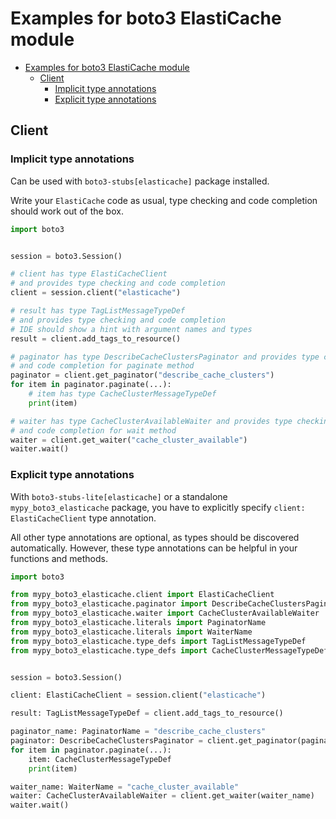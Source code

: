 <a id="examples-for-boto3-elasticache-module"></a>

# Examples for boto3 ElastiCache module

- [Examples for boto3 ElastiCache module](#examples-for-boto3-elasticache-module)
  - [Client](#client)
    - [Implicit type annotations](#implicit-type-annotations)
    - [Explicit type annotations](#explicit-type-annotations)

<a id="client"></a>

## Client

<a id="implicit-type-annotations"></a>

### Implicit type annotations

Can be used with `boto3-stubs[elasticache]` package installed.

Write your `ElastiCache` code as usual, type checking and code completion
should work out of the box.

```python
import boto3


session = boto3.Session()

# client has type ElastiCacheClient
# and provides type checking and code completion
client = session.client("elasticache")

# result has type TagListMessageTypeDef
# and provides type checking and code completion
# IDE should show a hint with argument names and types
result = client.add_tags_to_resource()

# paginator has type DescribeCacheClustersPaginator and provides type checking
# and code completion for paginate method
paginator = client.get_paginator("describe_cache_clusters")
for item in paginator.paginate(...):
    # item has type CacheClusterMessageTypeDef
    print(item)

# waiter has type CacheClusterAvailableWaiter and provides type checking
# and code completion for wait method
waiter = client.get_waiter("cache_cluster_available")
waiter.wait()
```

<a id="explicit-type-annotations"></a>

### Explicit type annotations

With `boto3-stubs-lite[elasticache]` or a standalone `mypy_boto3_elasticache`
package, you have to explicitly specify `client: ElastiCacheClient` type
annotation.

All other type annotations are optional, as types should be discovered
automatically. However, these type annotations can be helpful in your functions
and methods.

```python
import boto3

from mypy_boto3_elasticache.client import ElastiCacheClient
from mypy_boto3_elasticache.paginator import DescribeCacheClustersPaginator
from mypy_boto3_elasticache.waiter import CacheClusterAvailableWaiter
from mypy_boto3_elasticache.literals import PaginatorName
from mypy_boto3_elasticache.literals import WaiterName
from mypy_boto3_elasticache.type_defs import TagListMessageTypeDef
from mypy_boto3_elasticache.type_defs import CacheClusterMessageTypeDef


session = boto3.Session()

client: ElastiCacheClient = session.client("elasticache")

result: TagListMessageTypeDef = client.add_tags_to_resource()

paginator_name: PaginatorName = "describe_cache_clusters"
paginator: DescribeCacheClustersPaginator = client.get_paginator(paginator_name)
for item in paginator.paginate(...):
    item: CacheClusterMessageTypeDef
    print(item)

waiter_name: WaiterName = "cache_cluster_available"
waiter: CacheClusterAvailableWaiter = client.get_waiter(waiter_name)
waiter.wait()
```
